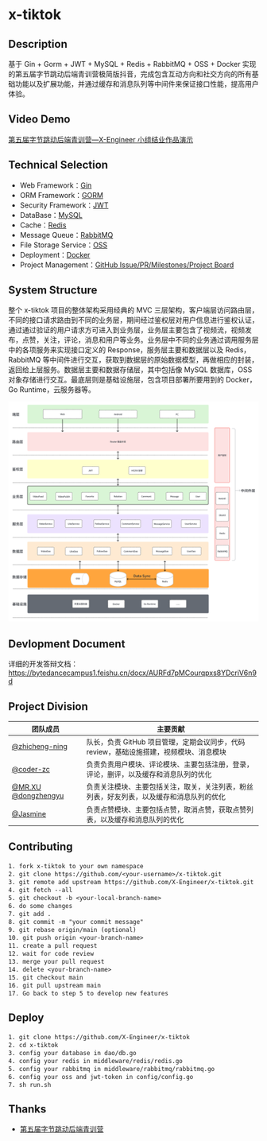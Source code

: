 # x-tiktok
## Description

基于 Gin + Gorm + JWT + MySQL + Redis + RabbitMQ + OSS + Docker 实现的第五届字节跳动后端青训营极简版抖音，完成包含互动方向和社交方向的所有基础功能以及扩展功能，并通过缓存和消息队列等中间件来保证接口性能，提高用户体验。

## Video Demo

[第五届字节跳动后端青训营—X-Engineer 小组结业作品演示](https://www.bilibili.com/video/BV1nj411F7L1/?share_source=copy_web&vd_source=fcc347bbf1c653735e29efa79e12dc86)

## Technical Selection

- Web Framework：[Gin](https://gin-gonic.com/)
- ORM Framework：[GORM](https://gorm.io/)
- Security Framework：[JWT](https://jwt.io/)
- DataBase：[MySQL](https://www.mysql.com/cn/)
- Cache：[Redis](https://redis.io/)
- Message Queue：[RabbitMQ](https://www.rabbitmq.com/)
- File Storage Service：[OSS](https://help.aliyun.com/product/31815.html)
- Deployment：[Docker](https://www.docker.com/)
- Project Management：[GitHub Issue/PR/Milestones/Project Board](https://github.com/X-Engineer/x-tiktok)

## System Structure

整个 x-tiktok 项目的整体架构采用经典的 MVC 三层架构，客户端层访问路由层，不同的接口请求路由到不同的业务层，期间经过鉴权层对用户信息进行鉴权认证，通过通过验证的用户请求方可进入到业务层，业务层主要包含了视频流，视频发布，点赞，关注，评论，消息和用户等业务。业务层中不同的业务通过调用服务层中的各项服务来实现接口定义的 Response，服务层主要和数据层以及 Redis，RabbitMQ 等中间件进行交互，获取到数据层的原始数据模型，再做相应的封装，返回给上层服务。数据层主要和数据存储层，其中包括像 MySQL 数据库，OSS 对象存储进行交互。最底层则是基础设施层，包含项目部署所要用到的 Docker，Go Runtime，云服务器等。

![](https://raw.githubusercontent.com/zhicheng-ning/Pic-Go/main/md/whiteboard_exported_image.png)

## Devlopment Document

详细的开发答辩文档：https://bytedancecampus1.feishu.cn/docx/AURFd7pMCourqpxs8YDcriV6n9d

## Project Division

| **团队成员**                                                 | **主要贡献**                                                 |
| ------------------------------------------------------------ | ------------------------------------------------------------ |
| [@zhicheng-ning](https://github.com/zhicheng-ning)           | 队长，负责 GitHub 项目管理，定期会议同步，代码 review，基础设施搭建，视频模块、消息模块 |
| [@coder-zc](https://github.com/coder-zc)                     | 负责负责用户模块、评论模块、主要包括注册，登录，评论，删评，以及缓存和消息队列的优化 |
| [@MR.XU](https://github.com/Xuuuuuuuuuuuu) [@dongzhengyu](https://github.com/dongzhengyu816) | 负责关注模块、主要包括关注，取关，关注列表，粉丝列表，好友列表，以及缓存和消息队列的优化 |
| [@Jasmine](https://github.com/ruirui-wang-study)             | 负责点赞模块、主要包括点赞，取消点赞，获取点赞列表，以及缓存和消息队列的优化 |

## Contributing

```shell
1. fork x-tiktok to your own namespace
2. git clone https://github.com/<your-username>/x-tiktok.git
3. git remote add upstream https://github.com/X-Engineer/x-tiktok.git
4. git fetch --all
5. git checkout -b <your-local-branch-name>
6. do some changes
7. git add .
8. git commit -m "your commit message"
9. git rebase origin/main (optional)
10. git push origin <your-branch-name>
11. create a pull request
12. wait for code review
13. merge your pull request
14. delete <your-branch-name>
15. git checkout main
16. git pull upstream main
17. Go back to step 5 to develop new features
```

## Deploy

```shell
1. git clone https://github.com/X-Engineer/x-tiktok
2. cd x-tiktok
3. config your database in dao/db.go
4. config your redis in middleware/redis/redis.go
5. config your rabbitmq in middleware/rabbitmq/rabbitmq.go
6. config your oss and jwt-token in config/config.go
7. sh run.sh
```

## Thanks

- [第五届字节跳动后端青训营](https://juejin.cn/post/7171281874357059592)